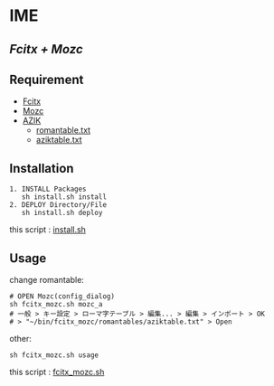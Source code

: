 # IME

*Fcitx + Mozc*
---
## Requirement
* [Fcitx](https://fcitx-im.org/wiki/Special:MyLanguage/Fcitx)
* [Mozc](https://github.com/google/mozc)
* [AZIK](http://hp.vector.co.jp/authors/VA002116/azik/azikinfo.htm)
    * [romantable.txt](https://raw.githubusercontent.com/ghsable/dotfiles/master/bin/ime/romantables/romantable.txt)
    * [aziktable.txt](https://raw.githubusercontent.com/ghsable/dotfiles/master/bin/ime/romantables/aziktable.txt)

## Installation

    1. INSTALL Packages
       sh install.sh install
    2. DEPLOY Directory/File
       sh install.sh deploy

this script : [install.sh](https://github.com/ghsable/dotfiles/blob/master/bin/ime/install.sh)

## Usage
change romantable:

    # OPEN Mozc(config_dialog)
    sh fcitx_mozc.sh mozc_a
    # 一般 > キー設定 > ローマ字テーブル > 編集... > 編集 > インポート > OK
    # > "~/bin/fcitx_mozc/romantables/aziktable.txt" > Open

other:

    sh fcitx_mozc.sh usage

this script : [fcitx_mozc.sh](https://github.com/ghsable/dotfiles/blob/master/bin/ime/fcitx_mozc.sh)
